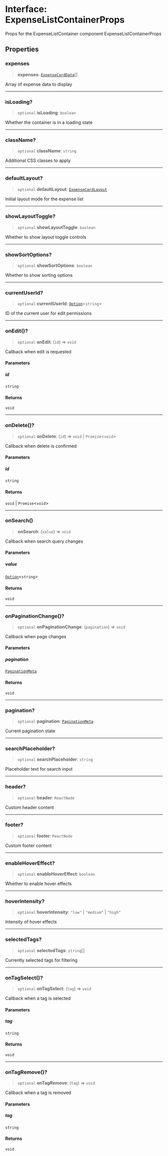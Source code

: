 # Interface: ExpenseListContainerProps

Props for the ExpenseListContainer component
 ExpenseListContainerProps

## Properties

### expenses

> **expenses**: [`ExpenseCardData`](../../../expense-card/expense-card/interfaces/ExpenseCardData.md)[]

Array of expense data to display

***

### isLoading?

> `optional` **isLoading**: `boolean`

Whether the container is in a loading state

***

### className?

> `optional` **className**: `string`

Additional CSS classes to apply

***

### defaultLayout?

> `optional` **defaultLayout**: [`ExpenseCardLayout`](../../../expense-card-list/expense-card-list/type-aliases/ExpenseCardLayout.md)

Initial layout mode for the expense list

***

### showLayoutToggle?

> `optional` **showLayoutToggle**: `boolean`

Whether to show layout toggle controls

***

### showSortOptions?

> `optional` **showSortOptions**: `boolean`

Whether to show sorting options

***

### currentUserId?

> `optional` **currentUserId**: [`Option`](../../../../../lib/utils/type-aliases/Option.md)\<`string`\>

ID of the current user for edit permissions

***

### onEdit()?

> `optional` **onEdit**: (`id`) => `void`

Callback when edit is requested

#### Parameters

##### id

`string`

#### Returns

`void`

***

### onDelete()?

> `optional` **onDelete**: (`id`) => `void` \| `Promise`\<`void`\>

Callback when delete is confirmed

#### Parameters

##### id

`string`

#### Returns

`void` \| `Promise`\<`void`\>

***

### onSearch()

> **onSearch**: (`value`) => `void`

Callback when search query changes

#### Parameters

##### value

[`Option`](../../../../../lib/utils/type-aliases/Option.md)\<`string`\>

#### Returns

`void`

***

### onPaginationChange()?

> `optional` **onPaginationChange**: (`pagination`) => `void`

Callback when page changes

#### Parameters

##### pagination

[`PaginationMeta`](PaginationMeta.md)

#### Returns

`void`

***

### pagination?

> `optional` **pagination**: [`PaginationMeta`](PaginationMeta.md)

Current pagination state

***

### searchPlaceholder?

> `optional` **searchPlaceholder**: `string`

Placeholder text for search input

***

### header?

> `optional` **header**: `ReactNode`

Custom header content

***

### footer?

> `optional` **footer**: `ReactNode`

Custom footer content

***

### enableHoverEffect?

> `optional` **enableHoverEffect**: `boolean`

Whether to enable hover effects

***

### hoverIntensity?

> `optional` **hoverIntensity**: `"low"` \| `"medium"` \| `"high"`

Intensity of hover effects

***

### selectedTags?

> `optional` **selectedTags**: `string`[]

Currently selected tags for filtering

***

### onTagSelect()?

> `optional` **onTagSelect**: (`tag`) => `void`

Callback when a tag is selected

#### Parameters

##### tag

`string`

#### Returns

`void`

***

### onTagRemove()?

> `optional` **onTagRemove**: (`tag`) => `void`

Callback when a tag is removed

#### Parameters

##### tag

`string`

#### Returns

`void`
